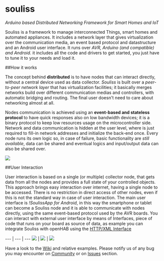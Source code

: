 # souliss
*Arduino based Distributed Networking Framework for Smart Homes and IoT*


Souliss is a framework to manage interconnected Things, smart homes and automated appliances. It includes a network layer that gives virtualization over the communication media, an event based protocol and datastructure and an Android user interface.
It runs over *AVR, Arduino (and compatible) and Android*. it includes all the code and drivers to get started, you just have to tune it to your needs and load it.

##How it works

The concept behind **distributed** is to have nodes that can interact directly, without a central device used as data collector. _Souliss_ is built over a *peer-to-peer network layer* that has virtualization facilities; it basically merges networks build over different communication medias and controllers, with automatic bridging and routing. The final user doesn't need to care about networking almost at all.

Nodes communication is achieved using an **event-based and stateless protocol** to have quick responses also on low bandwidth devices; it is a binary protocol to keep low resources usage on the microcontroller side.
Network and data communication is hidden at the user level, where is just required to fill-in network addresses and initialize the back-end once. Every node runs its own logic so, in case of failure, basic functionality are *still available*, data can be shared and eventual logics and input/output data can also be shared over.

![](https://lh3.googleusercontent.com/-kRMZdBxN1H0/UX2iDCxVHPI/AAAAAAAAARw/kutVZ8TrDJ0/s800/Souliss%2520Overview.png)

##User Interaction

User interaction is based on a single (or multiple) collector node, that gets data from all the nodes and provides a full state of your controlled objects. This approach brings easy interaction over internet, having a single node to be accessed. There is no restriction in direct access of other nodes, even if this is not the standard way in case of user interaction.
The main user interface is *!SoulissApp for Android*, in this way the smartphone or tablet can become a Souliss node and it is able to communicate with nodes directly, using the same event-based protocol used by the AVR boards. 
You can interact with external user interface by means of Interfaces, piece of code that runs on your board as source of data, as example you can integrate Souliss with openHAB using the [HTTP/XML Interface](openHABInterface)

--- | --- | ---
![](https://lh4.googleusercontent.com/-PSEZxGoDcgg/UVDGh5vA05I/AAAAAAAAAN0/MqxCSGceIJc/w220-h367-no/Screenshot_2013-03-25-22-45-15.png) | ![](https://lh4.googleusercontent.com/-nQo-SRuYFOw/Ue3IhgWw33I/AAAAAAAAAVs/kyFEE0RjT48/w220-h367-no/Screenshot_2013-07-08-01-52-41.png) | ![](https://lh4.googleusercontent.com/-vrlbcY4uiCU/Ue3IiPGGvyI/AAAAAAAAAV4/YDXT9b_bC5c/w220-h367-no/Screenshot_2013-07-23-01-53-19.png)


Have a look to the [Wiki](https://github.com/souliss/souliss/wiki) and relative examples. Please notify us of any bug you may encounter on [Community]() or on [Issues](https://github.com/souliss/souliss/issues) section.
